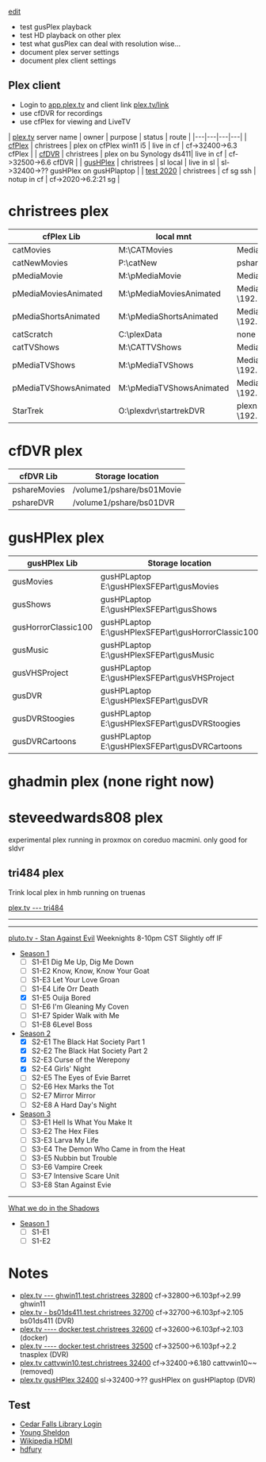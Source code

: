 [edit](https://github.com/2cld/tv/edit/main/README.md)

- test gusPlex playback
- test HD playback on other plex
- test what gusPlex can deal with resolution wise...
- document plex server settings
- document plex client settings

## Plex client
- Login to [app.plex.tv](https://app.plex.tv/desktop/#!/) and client link [plex.tv/link](https://www.plex.tv/link/)
- use cfDVR for recordings
- use cfPlex for viewing and LiveTV

| [plex.tv](https://app.plex.tv/desktop/#!/) server name | owner | purpose | status | route |
|---|---|---|---|
| [cfPlex](http://test.christrees.com:32400/) | christrees | plex on cfPlex win11 i5 | live in cf | cf->32400->6.3 cfPlex |
| [cfDVR](http://test.christrees.com:32500/) | christrees | plex on bu Synology ds411| live in cf | cf->32500->6.6 cfDVR |
| [gusHPlex]() | christrees | sl local | live in sl | sl->32400->?? gusHPlex on gusHPlaptop |
| [test 2020](http://test.christrees.com:2020/) | christrees | cf sg ssh | notup in cf | cf->2020->6.2:21 sg |

# christrees plex
<!--
[plex.tv --- ghwin11.test.christrees 32800](http://test.christrees.com:32800/) cf->32800->6.103pf->2.99 ghwin11
  - ghwin11 ghadmin windows 11
  - i5 Intel
  - Nividia GTX 660
  - Primary plex server
-->

| cfPlex Lib | local mnt | netpath |
|-------------|------------------|---|
| catMovies | M:\CATMovies | MediaShare \\192.168.6.2\CATMovies |
| catNewMovies | P:\catNew | pshare \\192.168.6\catNew |
| pMediaMovie | M:\pMediaMovie | MediaShare \\192.168.6.2\pMediaMovie |
| pMediaMoviesAnimated | M:\pMediaMoviesAnimated | MediaShare \\192.168.6.2\pMediaMoviesAnimated |
| pMediaShortsAnimated | M:\pMediaShortsAnimated | MediaShare \\192.168.6.2\pMediaShortsAnimated |
| catScratch | C:\plexData | none |
| catTVShows | M:\CATTVShows | MediaShare \\192.168.6.2\CATTVShows |
| pMediaTVShows | M:\pMediaTVShows | MediaShare \\192.168.6.2\pMediaTVShows |
| pMediaTVShowsAnimated | M:\pMediaTVShowsAnimated | MediaShare \\192.168.6.2\pMediaTVShowsAnimated |
| StarTrek | O:\plexdvr\startrekDVR | plexnsds \\192.168.6.10\plexdvr\startrekDVR |

# cfDVR plex
<!--
[plex.tv - bs01ds411.test.christrees 32700](http://test.christrees.com:32700/) cf->32700->6.103pf->2.105 bs01ds411
  - bs01ds411 Synology DS411 NAS
  - pshare \\192.168.2.105
  - storage and DVR for cf
  - Used as plexDVR
-->

| cfDVR Lib | Storage location |
|-------------|------------------|     
| pshareMovies | /volume1/pshare/bs01Movie |
| pshareDVR | /volume1/pshare/bs01DVR |

# gusHPlex plex

| gusHPlex Lib | Storage location |
|-------------|------------------|     
| gusMovies | gusHPLaptop E:\gusHPlexSFEPart\gusMovies |
| gusShows | gusHPLaptop E:\gusHPlexSFEPart\gusShows |
| gusHorrorClassic100 | gusHPLaptop E:\gusHPlexSFEPart\gusHorrorClassic100 |
| gusMusic | gusHPLaptop E:\gusHPlexSFEPart\gusMusic |
| gusVHSProject | gusHPLaptop E:\gusHPlexSFEPart\gusVHSProject |
| gusDVR | gusHPLaptop E:\gusHPlexSFEPart\gusDVR |
| gusDVRStoogies | gusHPLaptop E:\gusHPlexSFEPart\gusDVRStoogies |
| gusDVRCartoons | gusHPLaptop E:\gusHPlexSFEPart\gusDVRCartoons |

# ghadmin plex (none right now)

# steveedwards808 plex
experimental plex running in proxmox on coreduo macmini. only good for sldvr

## tri484 plex
Trink local plex in hmb running on truenas

[plex.tv --- tri484]()

---
---
[pluto.tv - Stan Against Evil](https://pluto.tv/en/live-tv/5e82547b6b3df60007fec2b5) Weeknights 8-10pm CST Slightly off IF
  - [Season 1](https://www.imdb.com/title/tt5722214/episodes?season=1)
    - [ ] S1-E1 Dig Me Up, Dig Me Down
    - [ ] S1-E2 Know, Know, Know Your Goat
    - [ ] S1-E3 Let Your Love Groan
    - [ ] S1-E4 Life Orr Death
    - [x] S1-E5 Ouija Bored
    - [ ] S1-E6 I'm Gleaning My Coven
    - [ ] S1-E7 Spider Walk with Me
    - [ ] S1-E8 6Level Boss
  - [Season 2](https://www.imdb.com/title/tt5722214/episodes?season=2)
    - [x] S2-E1 The Black Hat Society Part 1
    - [x] S2-E2 The Black Hat Society Part 2
    - [x] S2-E3 Curse of the Werepony
    - [x] S2-E4 Girls' Night
    - [ ] S2-E5 The Eyes of Evie Barret
    - [ ] S2-E6 Hex Marks the Tot
    - [ ] S2-E7 Mirror Mirror
    - [ ] S2-E8 A Hard Day's Night
  - [Season 3](https://www.imdb.com/title/tt5722214/episodes?season=3)
    - [ ] S3-E1 Hell Is What You Make It
    - [ ] S3-E2 The Hex Files
    - [ ] S3-E3 Larva My Life
    - [ ] S3-E4 The Demon Who Came in from the Heat
    - [ ] S3-E5 Nubbin but Trouble
    - [ ] S3-E6 Vampire Creek
    - [ ] S3-E7 Intensive Scare Unit
    - [ ] S3-E8 Stan Against Evie

---
[What we do in the Shadows](https://www.imdb.com/title/tt7908628/episodes/?ref_=tt_ov_epl) 
  - [Season 1](https://www.imdb.com/title/tt7908628/episodes?season=1)
    - [ ] S1-E1 
    - [ ] S1-E2 

# Notes
- [plex.tv --- ghwin11.test.christrees 32800](http://test.christrees.com:32800/) cf->32800->6.103pf->2.99 ghwin11
- [plex.tv - bs01ds411.test.christrees 32700](http://test.christrees.com:32700/) cf->32700->6.103pf->2.105 bs01ds411 (DVR)
- [plex.tv ---- docker.test.christrees 32600](http://test.christrees.com:32600/) cf->32600->6.103pf->2.103 (docker)
- [plex.tv ---- docker.test.christrees 32500](http://test.christrees.com:32500/) cf->32500->6.103pf->2.2 tnasplex (DVR)
- [plex.tv  cattvwin10.test.christrees 32400](http://test.christrees.com:32400/) cf->32400->6.180 cattvwin10~~ (removed)
- [plex.tv  gusHPlex 32400]() sl->32400->?? gusHPlex on gusHPlaptop (DVR)

## Test
- [Cedar Falls Library Login](https://wcfpl.ent.sirsi.net/client/en_US/cfpl/?)
- [Young Sheldon](https://www.paramountplus.com/shows/video/KqG3_6fFfvcsMYkSXPvK58lCFtnykHxu/)
- [Wikipedia HDMI](https://en.wikipedia.org/wiki/High-bandwidth_Digital_Content_Protection)
- [hdfury](https://hdfury.com/shop/)

